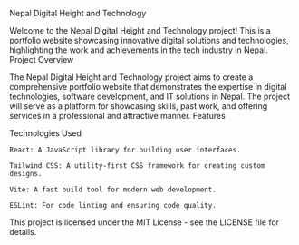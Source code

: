 Nepal Digital Height and Technology

Welcome to the Nepal Digital Height and Technology project! This is a portfolio website showcasing innovative digital solutions and technologies, highlighting the work and achievements in the tech industry in Nepal.
Project Overview

The Nepal Digital Height and Technology project aims to create a comprehensive portfolio website that demonstrates the expertise in digital technologies, software development, and IT solutions in Nepal. The project will serve as a platform for showcasing skills, past work, and offering services in a professional and attractive manner.
Features






Technologies Used

    React: A JavaScript library for building user interfaces.

    Tailwind CSS: A utility-first CSS framework for creating custom designs.

    Vite: A fast build tool for modern web development.

    ESLint: For code linting and ensuring code quality.



This project is licensed under the MIT License - see the LICENSE file for details.
